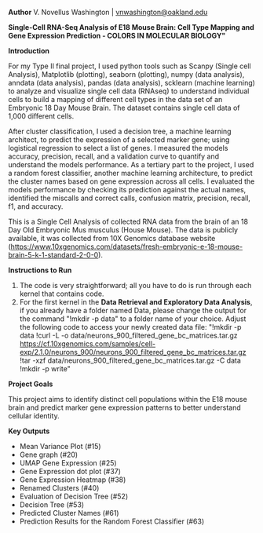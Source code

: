 **Author**
V. Novellus Washington | vnwashington@oakland.edu

**Single-Cell RNA-Seq Analysis of E18 Mouse Brain: Cell Type Mapping and Gene Expression Prediction - COLORS IN MOLECULAR BIOLOGY"**

**Introduction**

For my Type II final project, I used python tools such as Scanpy (Single cell Analysis), Matplotlib (plotting), seaborn (plotting), numpy (data analysis), anndata (data analysis), pandas (data analysis), scklearn (machine learning) to analyze and visualize single cell data (RNAseq) to understand individual cells to build a mapping of different cell types in the data set of an Embryonic 18 Day Mouse Brain. The dataset contains single cell data of 1,000 different cells.

After cluster classification, I used a decision tree, a machine learning architect, to predict the expression of a selected marker gene; using logistical regression to select a list of genes. I measured the models accuracy, precision, recall, and a validation curve to quantify and understand the models performance. As a tertiary part to the project, I used a random forest classifier, another machine learning architecture, to predict the cluster names based on gene expression across all cells. I evaluated the models performance by checking its prediction against the actual names, identified the miscalls and correct calls, confusion matrix, precision, recall, f1, and accuracy.    

This is a Single Cell Analysis of collected RNA data from the brain of an 18 Day Old Embryonic Mus musculus (House Mouse). The data is publicly available, it was collected from 10X Genomics database website (https://www.10xgenomics.com/datasets/fresh-embryonic-e-18-mouse-brain-5-k-1-standard-2-0-0).  



**Instructions to Run**

1. The code is very straightforward; all you have to do is run through each kernel that contains code.
2. For the first kernel in the **Data Retrieval and Exploratory Data Analysis**, if you already have a folder named Data, please change the output for the command "!mkdir -p data" to a folder name of your choice. Adjust the following code to access your newly created data file:
"!mkdir -p data
!curl -L -o data/neurons_900_filtered_gene_bc_matrices.tar.gz https://cf.10xgenomics.com/samples/cell-exp/2.1.0/neurons_900/neurons_900_filtered_gene_bc_matrices.tar.gz
!tar -xzf data/neurons_900_filtered_gene_bc_matrices.tar.gz -C data
!mkdir -p write"

**Project Goals**

This project aims to identify distinct cell populations within the E18 mouse brain and predict marker gene expression patterns to better understand cellular identity.

**Key Outputs**
- Mean Variance Plot (#15)
- Gene graph (#20)
- UMAP Gene Expression (#25)
- Gene Expression dot plot (#37)
- Gene Expression Heatmap (#38)
- Renamed Clusters (#40)
- Evaluation of Decision Tree (#52)
- Decision Tree (#53)
- Predicted Cluster Names (#61)
- Prediction Results for the Random Forest Classifier (#63)
